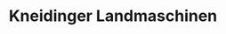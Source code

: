 ---
title: "Kneidinger Landmaschinen"
url: /zwettl-an-der-rodl/kneidinger-landmaschinen/
shop: Baumarkt
---